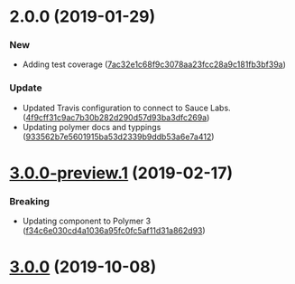 # 2.0.0 (2019-01-29)


### New

* Adding test coverage ([7ac32e1c68f9c3078aa23fcc28a9c181fb3bf39a](https://github.com/advanced-rest-client/arc-local-store-preferences/commit/7ac32e1c68f9c3078aa23fcc28a9c181fb3bf39a))

### Update

* Updated Travis configuration to connect to Sauce Labs. ([4f9cff31c9ac7b30b282d290d57d93ba3dfc269a](https://github.com/advanced-rest-client/arc-local-store-preferences/commit/4f9cff31c9ac7b30b282d290d57d93ba3dfc269a))
* Updating polymer docs and typpings ([933562b7e5601915ba53d2339b9ddb53a6e7a412](https://github.com/advanced-rest-client/arc-local-store-preferences/commit/933562b7e5601915ba53d2339b9ddb53a6e7a412))



# [3.0.0-preview.1](https://github.com/advanced-rest-client/arc-local-store-preferences/compare/2.0.0...3.0.0-preview.1) (2019-02-17)


### Breaking

* Updating component to Polymer 3 ([f34c6e030cd4a1036a95fc0fc5af11d31a862d93](https://github.com/advanced-rest-client/arc-local-store-preferences/commit/f34c6e030cd4a1036a95fc0fc5af11d31a862d93))



# [3.0.0](https://github.com/advanced-rest-client/arc-local-store-preferences/compare/2.0.0...3.0.0) (2019-10-08)



